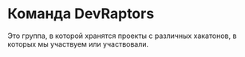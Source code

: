# Команда DevRaptors
Это группа, в которой хранятся проекты с различных хакатонов, в которых мы участвуем или участвовали.
